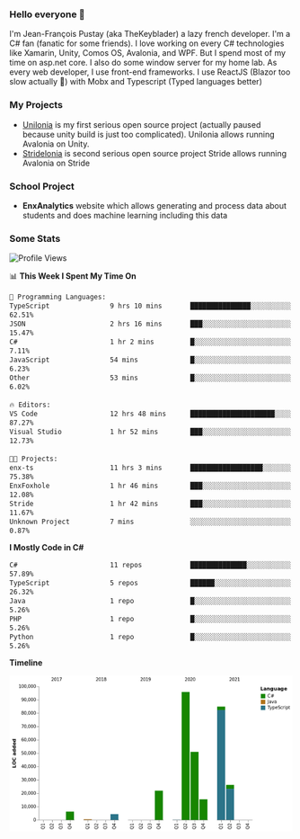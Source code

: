 ### Hello everyone 👋

I'm Jean-François Pustay (aka TheKeyblader) a lazy french developer. I'm a C# fan (fanatic for some friends). I love working on every C# technologies like Xamarin, Unity, Comos OS, Avalonia, and WPF.  But I spend most of my time on asp.net core. I also do some window server for my home lab. As every web developer, I use front-end frameworks. I use ReactJS (Blazor too slow actually 🙂) with Mobx and Typescript (Typed languages better)

### My Projects

* [Unilonia](https://github.com/TheKeyblader/Unilonia) is my first serious open source project (actually paused because unity build is just too complicated).
  Unilonia allows running Avalonia on Unity.
* [Stridelonia](https://github.com/TheKeyblader/Stridelonia) is second serious open source project
  Stride allows running Avalonia on Stride

### School Project

* __EnxAnalytics__ website which allows generating and process data about  students and does machine learning including this data 

### Some Stats

<!--START_SECTION:waka-->
![Profile Views](http://img.shields.io/badge/Profile%20Views-2-blue)

📊 **This Week I Spent My Time On** 

```text
💬 Programming Languages: 
TypeScript               9 hrs 10 mins       ███████████████░░░░░░░░░░   62.51% 
JSON                     2 hrs 16 mins       ███░░░░░░░░░░░░░░░░░░░░░░   15.47% 
C#                       1 hr 2 mins         █░░░░░░░░░░░░░░░░░░░░░░░░   7.11% 
JavaScript               54 mins             █░░░░░░░░░░░░░░░░░░░░░░░░   6.23% 
Other                    53 mins             █░░░░░░░░░░░░░░░░░░░░░░░░   6.02%

🔥 Editors: 
VS Code                  12 hrs 48 mins      █████████████████████░░░░   87.27% 
Visual Studio            1 hr 52 mins        ███░░░░░░░░░░░░░░░░░░░░░░   12.73%

🐱‍💻 Projects: 
enx-ts                   11 hrs 3 mins       ██████████████████░░░░░░░   75.38% 
EnxFoxhole               1 hr 46 mins        ███░░░░░░░░░░░░░░░░░░░░░░   12.08% 
Stride                   1 hr 42 mins        ███░░░░░░░░░░░░░░░░░░░░░░   11.67% 
Unknown Project          7 mins              ░░░░░░░░░░░░░░░░░░░░░░░░░   0.87%

```

**I Mostly Code in C#** 

```text
C#                       11 repos            ██████████████░░░░░░░░░░░   57.89% 
TypeScript               5 repos             ██████░░░░░░░░░░░░░░░░░░░   26.32% 
Java                     1 repo              █░░░░░░░░░░░░░░░░░░░░░░░░   5.26% 
PHP                      1 repo              █░░░░░░░░░░░░░░░░░░░░░░░░   5.26% 
Python                   1 repo              █░░░░░░░░░░░░░░░░░░░░░░░░   5.26%

```


**Timeline**

![Chart not found](https://raw.githubusercontent.com/TheKeyblader/TheKeyblader/main/charts/bar_graph.png) 


<!--END_SECTION:waka-->

<!--
**TheKeyblader/TheKeyblader** is a ✨ _special_ ✨ repository because its `README.md` (this file) appears on your GitHub profile.

Here are some ideas to get you started:

- 🔭 I’m currently working on ...
- 🌱 I’m currently learning ...
- 👯 I’m looking to collaborate on ...
- 🤔 I’m looking for help with ...
- 💬 Ask me about ...
- 📫 How to reach me: ...
- 😄 Pronouns: ...
- ⚡ Fun fact: ...
-->

